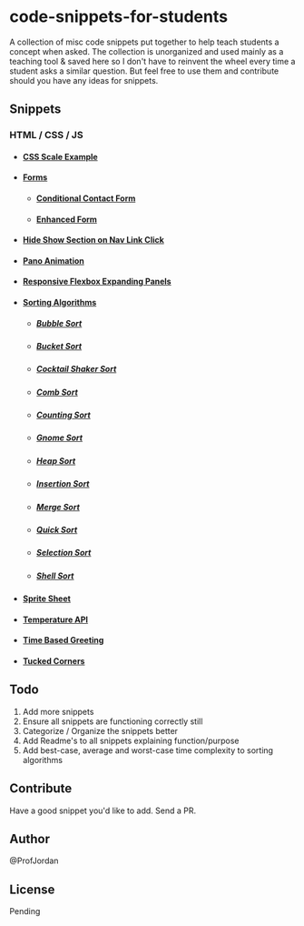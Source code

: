 # code-snippets-for-students

A collection of misc code snippets put together to help teach students a concept when asked. The collection is unorganized and used mainly as a teaching tool & saved here so I don't have to reinvent the wheel every time a student asks a similar question. But feel free to use them and contribute should you have any ideas for snippets.

## Snippets

### HTML / CSS / JS

- #### [CSS Scale Example](./css-scale-example/)
- #### [Forms](./forms/)
  - #### [Conditional Contact Form](./forms/conditional-contact-form/)
  - #### [Enhanced Form](./forms/enhanced-form/)
- #### [Hide Show Section on Nav Link Click](./hide-show-section-on-nav-link-click/)
- #### [Pano Animation](./pano-animation/)
- #### [Responsive Flexbox Expanding Panels](./responsive-flexbox-expanding-panels/)
- #### [Sorting Algorithms](./sorting-algorithms/)
  - ##### [Bubble Sort](./sorting-algorithms/bubble-sort/)
  - ##### [Bucket Sort](./sorting-algorithms/bucket-sort/)
  - ##### [Cocktail Shaker Sort](./sorting-algorithms/cocktail-shaker-sort/)
  - ##### [Comb Sort](./sorting-algorithms/comb-sort/) 
  - ##### [Counting Sort](./sorting-algorithms/counting-sort/)
  - ##### [Gnome Sort](./sorting-algorithms/gnome-sort/)
  - ##### [Heap Sort](./sorting-algorithms/heap-sort/)
  - ##### [Insertion Sort](./sorting-algorithms/insertion-sort/)
  - ##### [Merge Sort](./sorting-algorithms/merge-sort/)
  - ##### [Quick Sort](./sorting-algorithms/quick-sort/)
  - ##### [Selection Sort](./sorting-algorithms/selection-sort/)
  - ##### [Shell Sort](./sorting-algorithms/shell-sort/)
- #### [Sprite Sheet](./sprite-sheet/)
- #### [Temperature API](./temperature-api/)
- #### [Time Based Greeting](./time-based-greeting/)
- #### [Tucked Corners](./tucked-corners/)

## Todo
1. Add more snippets
2. Ensure all snippets are functioning correctly still
3. Categorize / Organize the snippets better
4. Add Readme's to all snippets explaining function/purpose
5. Add best-case, average and worst-case time complexity to sorting algorithms

## Contribute
Have a good snippet you'd like to add. Send a PR.

## Author
@ProfJordan

## License
Pending